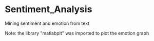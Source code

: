 # Sentiment_Analysis
Mining sentiment and emotion from text


Note: the library "matlabplt" was imported to plot the emotion graph
